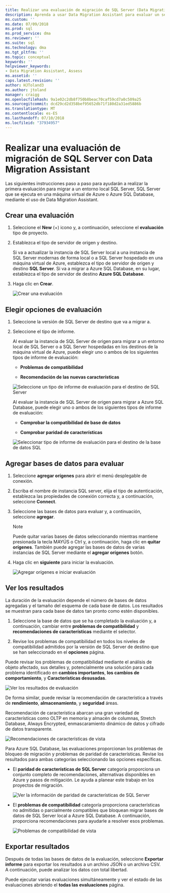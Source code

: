 ```yaml
---
title: Realizar una evaluación de migración de SQL Server (Data Migration Assistant) | Microsoft Docs
description: Aprenda a usar Data Migration Assistant para evaluar un servidor local SQL Server antes de migrar a otro servidor SQL Server o a Azure SQL Database
ms.custom: ''
ms.date: 07/09/2018
ms.prod: sql
ms.prod_service: dma
ms.reviewer: ''
ms.suite: sql
ms.technology: dma
ms.tgt_pltfrm: ''
ms.topic: conceptual
keywords: ''
helpviewer_keywords:
- Data Migration Assistant, Assess
ms.assetid: ''
caps.latest.revision: ''
author: HJToland3
ms.author: jtoland
manager: craigg
ms.openlocfilehash: 9a1e02c2db8f750b8beac70caf59cd7a0c509a25
ms.sourcegitcommit: dcd29cd2d358bef95652db71f180d2a31ed5886b
ms.translationtype: MT
ms.contentlocale: es-ES
ms.lasthandoff: 07/10/2018
ms.locfileid: "37934957"
---
```

# <a name="perform-a-sql-server-migration-assessment-with-data-migration-assistant"></a>Realizar una evaluación de migración de SQL Server con Data Migration Assistant

Las siguientes instrucciones paso a paso para ayudarán a realizar la primera evaluación para migrar a un entorno local SQL Server, SQL Server que se ejecuta en una máquina virtual de Azure o Azure SQL Database, mediante el uso de Data Migration Assistant.

## <a name="create-an-assessment"></a>Crear una evaluación

1.  Seleccione el **New** (+) icono y, a continuación, seleccione el **evaluación** tipo de proyecto.

2.  Establezca el tipo de servidor de origen y destino.

    Si va a actualizar la instancia de SQL Server local a una instancia de SQL Server modernas de forma local o a SQL Server hospedado en una máquina virtual de Azure, establezca el tipo de servidor de origen y destino **SQL Server**. Si va a migrar a Azure SQL Database, en su lugar, establezca el tipo de servidor de destino **Azure SQL Database**.

3.  Haga clic en **Crear**.

    ![Crear una evaluación](../dma/media/NewAssessment.png)

## <a name="choose-assessment-options"></a>Elegir opciones de evaluación

1. Seleccione la versión de SQL Server de destino que va a migrar a.

2. Seleccione el tipo de informe.

   Al evaluar la instancia de SQL Server de origen para migrar a un entorno local de SQL Server o a SQL Server hospedadas en los destinos de la máquina virtual de Azure, puede elegir uno o ambos de los siguientes tipos de informe de evaluación:

    -   **Problemas de compatibilidad**

    -   **Recomendación de las nuevas características**

    ![Seleccione un tipo de informe de evaluación para el destino de SQL Server](../dma/media/AssessmentTypes.png)

   Al evaluar la instancia de SQL Server de origen para migrar a Azure SQL Database, puede elegir uno o ambos de los siguientes tipos de informe de evaluación:

    -   **Comprobar la compatibilidad de base de datos**

    -   **Comprobar paridad de características**

    ![Seleccionar tipo de informe de evaluación para el destino de la base de datos SQL](../dma/media/AssessmentTypes_Azure.png)

## <a name="add-databases-to-assess"></a>Agregar bases de datos para evaluar

1.  Seleccione **agregar orígenes** para abrir el menú desplegable de conexión.

2.  Escriba el nombre de instancia SQL server, elija el tipo de autenticación, establezca las propiedades de conexión correcta y, a continuación, seleccione **Connect**.

3.  Seleccione las bases de datos para evaluar y, a continuación, seleccione **agregar**.

    > [!NOTE] 
    > Puede quitar varias bases de datos seleccionando mientras mantiene presionada la tecla MAYÚS o Ctrl y, a continuación, haga clic en **quitar orígenes**. También puede agregar las bases de datos de varias instancias de SQL Server mediante el **agregar orígenes** botón.

4.  Haga clic en **siguiente** para iniciar la evaluación.

    ![Agregar orígenes e iniciar evaluación](../dma/media/SelectDatabase.png)

## <a name="view-results"></a>Ver los resultados

La duración de la evaluación depende el número de bases de datos agregadas y el tamaño del esquema de cada base de datos. Los resultados se muestran para cada base de datos tan pronto como estén disponibles.

1.  Seleccione la base de datos que se ha completado la evaluación y, a continuación, cambiar entre **problemas de compatibilidad** y **recomendaciones de características** mediante el selector.

2.  Revise los problemas de compatibilidad en todos los niveles de compatibilidad admitidos por la versión de SQL Server de destino que se han seleccionado en el **opciones** página.

Puede revisar los problemas de compatibilidad mediante el análisis de objeto afectado, sus detalles y, potencialmente una solución para cada problema identificado en **cambios importantes**, **los cambios de comportamiento**, y  **Características desusadas**.

![Ver los resultados de evaluación](../dma/media/ReviewResults.png)

De forma similar, puede revisar la recomendación de característica a través de **rendimiento**, **almacenamiento**, y **seguridad** áreas.

Recomendación de característica abarcan una gran variedad de características como OLTP en memoria y almacén de columnas, Stretch Database, Always Encrypted, enmascaramiento dinámico de datos y cifrado de datos transparente.

![Recomendaciones de características de vista](../dma/media/FeatureRecommendations.png)

Para Azure SQL Database, las evaluaciones proporcionan los problemas de bloqueo de migración y problemas de paridad de características. Revise los resultados para ambas categorías seleccionando las opciones específicas.

- El **paridad de características de SQL Server** categoría proporciona un conjunto completo de recomendaciones, alternativas disponibles en Azure y pasos de mitigación. Le ayuda a planear este trabajo en los proyectos de migración.

  ![Ver la información de paridad de características de SQL Server](../dma/media/SQLFeatureParity.png)

- El **problemas de compatibilidad** categoría proporciona características no admitidas o parcialmente compatibles que bloquean migrar bases de datos de SQL Server local a Azure SQL Database. A continuación, proporciona recomendaciones para ayudarle a resolver esos problemas.

  ![Problemas de compatibilidad de vista](../dma/media/CompatibilityIssues.png)

## <a name="export-results"></a>Exportar resultados

Después de todas las bases de datos de la evaluación, seleccione **Exportar informe** para exportar los resultados a un archivo JSON o un archivo CSV. A continuación, puede analizar los datos con total libertad.

Puede ejecutar varias evaluaciones simultáneamente y ver el estado de las evaluaciones abriendo el **todas las evaluaciones** página.
